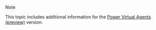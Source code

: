 > [!NOTE]
> This topic includes additional information for the [Power Virtual Agents (preview)](overview-preview.md) version.

